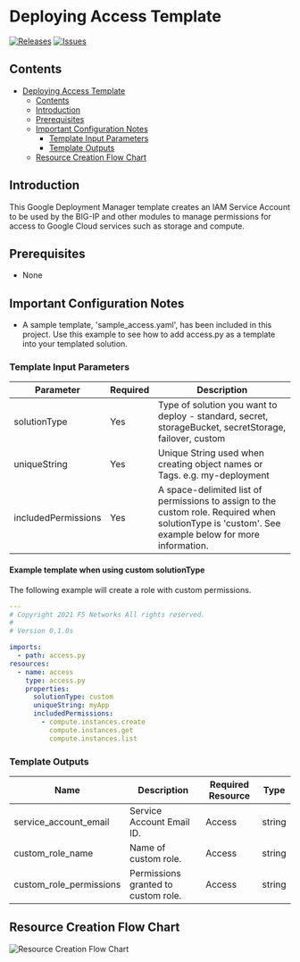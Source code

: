 # Deploying Access Template

[![Releases](https://img.shields.io/github/release/f5networks/f5-google-gdm-templates-v2.svg)](https://github.com/f5networks/f5-google-gdm-templates-v2/releases)
[![Issues](https://img.shields.io/github/issues/f5networks/f5-google-gdm-templates-v2.svg)](https://github.com/f5networks/f5-google-gdm-templates-v2/issues)

## Contents

- [Deploying Access Template](#deploying-access-template)
  - [Contents](#contents)
  - [Introduction](#introduction)
  - [Prerequisites](#prerequisites)
  - [Important Configuration Notes](#important-configuration-notes)
    - [Template Input Parameters](#template-input-parameters)
    - [Template Outputs](#template-outputs)
  - [Resource Creation Flow Chart](#resource-creation-flow-chart)

## Introduction

This Google Deployment Manager template creates an IAM Service Account to be used by the BIG-IP and other modules to manage permissions for access to Google Cloud services such as storage and compute.

## Prerequisites

 - None

## Important Configuration Notes

 - A sample template, 'sample_access.yaml', has been included in this project. Use this example to see how to add access.py as a template into your templated solution.

### Template Input Parameters

| Parameter | Required | Description |
| --- | --- | --- |
| solutionType | Yes | Type of solution you want to deploy - standard, secret, storageBucket, secretStorage, failover, custom |
| uniqueString | Yes | Unique String used when creating object names or Tags. e.g. my-deployment |
| includedPermissions | Yes | A space-delimited list of permissions to assign to the custom role. Required when solutionType is 'custom'. See example below for more information. |

#### Example template when using custom solutionType
The following example will create a role with custom permissions.

```yaml
---
# Copyright 2021 F5 Networks All rights reserved.
#
# Version 0.1.0s

imports:
  - path: access.py
resources:
  - name: access
    type: access.py
    properties:
      solutionType: custom
      uniqueString: myApp
      includedPermissions:
        - compute.instances.create
          compute.instances.get
          compute.instances.list
```

### Template Outputs

| Name | Description | Required Resource | Type |
| --- | --- | --- | --- |
| service_account_email | Service Account Email ID. | Access | string |
| custom_role_name | Name of custom role. | Access | string |
| custom_role_permissions | Permissions granted to custom role. | Access | string |

## Resource Creation Flow Chart

![Resource Creation Flow Chart](https://github.com/F5Networks/f5-google-gdm-templates-v2/blob/master/examples/images/google-access-module.png)